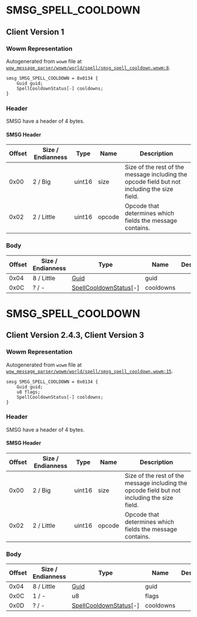 # SMSG_SPELL_COOLDOWN

## Client Version 1

### Wowm Representation

Autogenerated from `wowm` file at [`wow_message_parser/wowm/world/spell/smsg_spell_cooldown.wowm:8`](https://github.com/gtker/wow_messages/tree/main/wow_message_parser/wowm/world/spell/smsg_spell_cooldown.wowm#L8).
```rust,ignore
smsg SMSG_SPELL_COOLDOWN = 0x0134 {
    Guid guid;
    SpellCooldownStatus[-] cooldowns;
}
```
### Header

SMSG have a header of 4 bytes.

#### SMSG Header

| Offset | Size / Endianness | Type   | Name   | Description |
| ------ | ----------------- | ------ | ------ | ----------- |
| 0x00   | 2 / Big           | uint16 | size   | Size of the rest of the message including the opcode field but not including the size field.|
| 0x02   | 2 / Little        | uint16 | opcode | Opcode that determines which fields the message contains.|

### Body

| Offset | Size / Endianness | Type | Name | Description | Comment |
| ------ | ----------------- | ---- | ---- | ----------- | ------- |
| 0x04 | 8 / Little | [Guid](../spec/packed-guid.md) | guid |  |  |
| 0x0C | ? / - | [SpellCooldownStatus](spellcooldownstatus.md)[-] | cooldowns |  |  |

# SMSG_SPELL_COOLDOWN

## Client Version 2.4.3, Client Version 3

### Wowm Representation

Autogenerated from `wowm` file at [`wow_message_parser/wowm/world/spell/smsg_spell_cooldown.wowm:15`](https://github.com/gtker/wow_messages/tree/main/wow_message_parser/wowm/world/spell/smsg_spell_cooldown.wowm#L15).
```rust,ignore
smsg SMSG_SPELL_COOLDOWN = 0x0134 {
    Guid guid;
    u8 flags;
    SpellCooldownStatus[-] cooldowns;
}
```
### Header

SMSG have a header of 4 bytes.

#### SMSG Header

| Offset | Size / Endianness | Type   | Name   | Description |
| ------ | ----------------- | ------ | ------ | ----------- |
| 0x00   | 2 / Big           | uint16 | size   | Size of the rest of the message including the opcode field but not including the size field.|
| 0x02   | 2 / Little        | uint16 | opcode | Opcode that determines which fields the message contains.|

### Body

| Offset | Size / Endianness | Type | Name | Description | Comment |
| ------ | ----------------- | ---- | ---- | ----------- | ------- |
| 0x04 | 8 / Little | [Guid](../spec/packed-guid.md) | guid |  |  |
| 0x0C | 1 / - | u8 | flags |  |  |
| 0x0D | ? / - | [SpellCooldownStatus](spellcooldownstatus.md)[-] | cooldowns |  |  |

